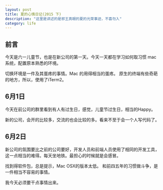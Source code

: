 ```yaml
---
layout: post
title: 夏的心情日记(2015 下)
description: "这里是讲述的是邪王真眼的夏的光荣事迹，不喜勿入"
category: life
---
```


## 前言

今天是六一儿童节，也是在新公司的第一天。今天一天都在学习如何取习惯 mac 系统，配置原本熟悉的环境。

切换环境是一件及其蛋疼的事情。Mac 的用得相当的蛋疼。 原生的终端有些奇葩的地方，所以，使用了iTerm2。

## 6月1日

今天在前公司的群里看到有人有过生日，感觉，儿童节过生日，相当的Happy。

新的公司，会开的比较多，交流的也会比较的多。看来不至于会一个人写代码了。

## 6月2日

新公司的氛围要比之前的公司要好，开发人员和前端人员使用了相同的开发工具，这一点相当的难得。每天坐地铁。最担心的时候就是会感冒。

找到得软件包，总是提示，Mac OSX的版本太低。 和前四五年的习惯做斗争，是一件相当不容易的事情。

我今天必须要干点事情出来。
